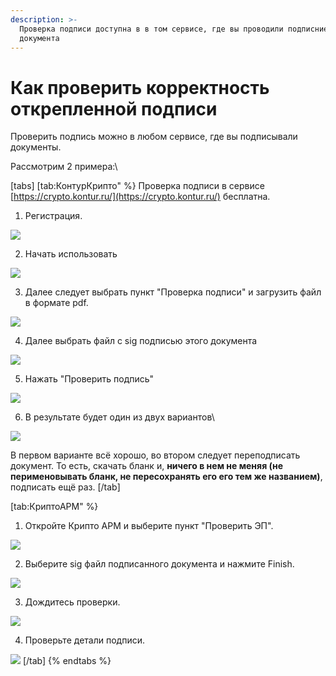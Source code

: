 ```yaml
---
description: >-
  Проверка подписи доступна в в том сервисе, где вы проводили подписние
  документа
---
```


# Как проверить корректность открепленной подписи

Проверить подпись можно в любом сервисе, где вы подписывали документы.

Рассмотрим  2 примера:\


[tabs]
[tab:КонтурКрипто" %}
Проверка подписи в сервисе [https://crypto.kontur.ru/](https://crypto.kontur.ru/) бесплатна.

1. Регистрация.&#x20;

![](<../../.gitbook/assets/image (99).png>)

2. Начать использовать

![](<../../.gitbook/assets/image (100).png>)

3. Далее следует выбрать пункт "Проверка подписи" и загрузить файл в формате pdf.

&#x20;

![](<../../.gitbook/assets/image (101).png>)

4. Далее выбрать файл с sig подписью этого документа&#x20;

![](<../../.gitbook/assets/image (102).png>)

5. Нажать "Проверить подпись"

![](<../../.gitbook/assets/image (103).png>)

6. В результате будет один из двух вариантов\


![](<../../.gitbook/assets/image (104).png>)

В первом варианте  всё хорошо, во втором следует переподписать документ. То есть, скачать бланк и,  **ничего в нем не меняя (не перименовывать бланк, не пересохранять его его тем же названием)**, подписать ещё раз.
[/tab]

[tab:КриптоАРМ" %}
1. Откройте Крипто АРМ и выберите пункт "Проверить ЭП".&#x20;

![](<../../.gitbook/assets/image (105).png>)

2. Выберите sig файл подписанного документа и нажмите Finish.

![](<../../.gitbook/assets/image (106).png>)

3. Дождитесь проверки.

![](<../../.gitbook/assets/image (107).png>)

4. Проверьте детали подписи.

![](<../../.gitbook/assets/image (108).png>)
[/tab]
{% endtabs %}
